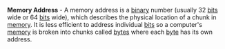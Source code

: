 **Memory Address** - A memory address is a [binary](docs/Resources/Definitions/Binary.md) number (usually 32 [bits](docs/Resources/Definitions/Bit.md) wide or 64 [bits](docs/Resources/Definitions/Bit.md) wide), which describes the physical location of a chunk in [memory](docs/Resources/Definitions/Memory.md). It is less efficient to address individual [bits](docs/Resources/Definitions/Bit.md) so a computer's [memory](docs/Resources/Definitions/Memory.md) is broken into chunks called [bytes](docs/Resources/Definitions/Byte.md) where each [byte](docs/Resources/Definitions/Byte.md) has its own address.
